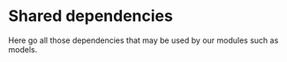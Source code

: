 # Shared dependencies

Here go all those dependencies that may be used by our modules such as models.
